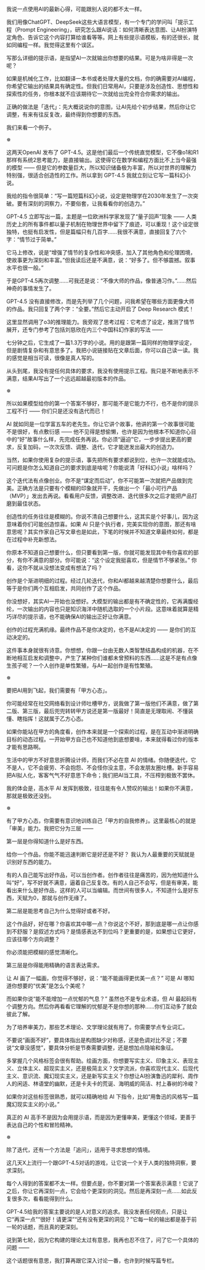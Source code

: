 我说一点使用AI的最新心得，可能跟别人说的都不太一样。



我们用像ChatGPT、DeepSeek这些大语言模型，有一个专门的学问叫「提示工程（Prompt Engineering」，研究怎么跟AI说话：如何清晰表达意图、让AI扮演特定角色、告诉它这个内容打算给谁看等等。网上有些提示语模板，有的还很长，就如同编程一样。我觉得这里有个误区。



写那么详细的提示语，是指望AI一次就输出你想要的结果。可是为啥非得是一次呢？



如果是机械化工作，比如翻译一本书或者处理大量的文档，你的确需要对AI编程，你希望它输出的结果具有确定性。但我们日常用AI，只要是涉及创造性、思想性和探索性的任务，你根本就不应该期待它一次就给出完全符合你需求的输出。



正确的做法是「迭代」：先大概说说你的意图，让AI先给个初步结果，然后你让它调整，有来有往反复改，最终得到你想要的东西。



我们来看一个例子。



✵



这两天OpenAI 发布了 GPT-4.5。这是他们最后一个传统直觉模型，它不像o1和R1那样有系统2思考能力，是直接输出。这使得它在数学和编程方面比不上当今最强的模型 —— 但是它的参数量巨大，所以知识储备极为丰富，所以对世界的理解力特别强，很适合创造性的工作。所以拿到 GPT-4.5 我就立刻让它写一篇科幻小说。



我给的指令很简单：“写一篇短篇科幻小说，设定是物理学在2030年发生了一次突破。要有深刻的洞察力，不要俗套，让我看看你的创造力。”



GPT-4.5 立即写出一篇，主题是一位欧洲科学家发现了“量子回声”现象 —— 人类历史上的所有事件都以量子机制在物理世界中留下了痕迹，可以重现！这个设定很独特，也挺有启发性，但是篇幅只有几百字……我很不满意，直接回复了六个字：“情节过于简单。”







它马上修改，说是“增强了情节的复杂性和冲突感，加入了其他角色和伦理困境，使故事更为深刻和丰富。”但我读后还是不满意，说：“好多了。但不够震撼。叙事水平也很一般。”



于是GPT-4.5再次调整……可我还是说：“不像大师的作品，像普通习作。”……然后神奇的事情发生了。



GPT-4.5 没有直接修改，而是先列举了几个问题，问我希望在哪些方面更像大师的作品。我只回复了两个字：“全要。”然后它主动开启了 Deep Research 模式！







这里显然调用了o3的推理能力。我旁观了思考过程：它考虑了设定，推测了情节展开，还专门参考了包括刘慈欣在内三个中国科幻作家的写法 ——







七分钟之后，它生成了一篇1.3万字的小说。用的是跟第一篇同样的物理学设定，但是剧情复杂和有意思多了。我把小说链接贴在文章后面，你可以自己读一读。我的感觉是相当可读，很像是真人写的。



从头到尾，我没有提任何具体的要求，我没有使用提示工程。我只是不断地表示不满意，结果AI写出了一个远远超越最初版本的作品。



✵



所以如果模型给你的第一个答案不够好，那可能不是它能力不行，也不是你的提示工程不行 —— 你们只是还没有迭代而已！



AI 就如同是一位学富五车的老先生。你让它讲个故事，他讲的第一个故事很可能不是很好，有点敷衍感 —— 他不见得是想偷懒，也许是因为他根本不知道你心目中的“好”故事什么样，先完成任务再说。你必须“逼迫”它，一步步提出更高的要求，反复加码，一次次反馈、调整、迭代，它才能迸发出最大的创造力。



当然，如果你使用复杂的提示语，事先把所有要求都说到位，也许一次就能成功。可问题是你怎么知道自己的要求到底是啥呢？你能说清「好科幻小说」啥样吗？



这个迭代法有点像创业。你不是“谋定而后动”，你不可能第一次就把产品做到完美。正确方法是只要有个模糊的印象就开干，先做出一个「最小可行产品（MVP）」发出去再说。看看用户反馈，调整改进、迭代很多次之后才能把产品打磨到最佳状态。



创造性的任务往往是模糊的。你说不清自己想要什么，这其实是个好事儿，因为这意味着你们可能创造惊喜。如果 AI 只是个执行者，完美实现你的意图，那还有啥意思呢？其实作家自己写文章也是如此，下笔的时候并不知道文章最终如何，都是在过程中补充新想法。



你原本不知道自己想要什么，但只要看到第一版，你就可能发现其中有你喜欢的部分，有你不满意的部分。你可能说：“这个设定我挺喜欢，但是情节不够紧张。” 你看，这你不就从没想法变成有想法了吗？



创作是个渐进明细的过程。经过几轮迭代，你和AI都越来越清楚你想要什么，最后等于是你们两个互相启发，共同创作了这个作品。



你没想好，其实AI一开始也没想好。大模型的输出都是有不确定性的，它再满腹经纶，一次输出的内容也只是知识海洋中随机选取的一个小片段。这意味着就算是精巧详尽的提示语，也不能确保AI的输出正好让你满意。



创作的过程充满机缘。最终作品不是你决定的，也不是AI决定的 —— 是你们的互动决定的。



这件事本身就很有诗意。你想想，你跟一台由无数人类智慧结晶构成的机器，在不断地相互启发和调整中，产生了某种你们谁都未曾预料的东西……这是不是有点像生孩子呢？一个人创作是单性繁殖，与AI一起创作是有性繁殖。



✵



要把AI用到飞起，我们需要有「甲方心态」。



你可能经常在社交网络看到设计师吐槽甲方，说我做了第一版他们不满意，做了第二版、第三版，最后兜兜转转甲方说还是第一版最好！简直是无理取闹、不懂装懂、瞎指挥！这就属于乙方心态。



如果你能站在甲方的角度看，创作本来就是一个探索的过程，是在互动中渐进明确目标的动态过程。一开始甲方自己也不知道他到底想要啥，本来就得看过你的版本才能有思路啊。



生活中的甲方不好意思折腾设计师，而我们不必在意 AI 的情绪。你随便迭代，它不是人，它不会疲劳、不会抱怨、不会怪你没主意，不会发朋友圈吐槽。新手容易把AI拟人化，客客气气不好意思下命令；我们把AI当工具，不压榨到极致不罢休。







我的体会是，高水平 AI 发挥到极致，往往能有令人赞叹的输出！如果你不满意，那就是极致还没到。



✵



有了甲方心态，你需要有意识地训练自己「甲方的自我修养」。这里最核心的就是「审美」能力。我把它分为三层 ——



第一层是你得知道什么是好东西。



给你一个作品，你能不能迅速判断它是好还是不好？ 我认为人最重要的天赋就是识别好东西的能力。



有的人自己能写出好作品，可以当创作者。创作者往往是痛苦的，因为他知道什么叫“好”，写不好就不满意，逼着自己反复改。有的人自己不会写，但是有审美，能看出来什么是好作品，这样的人可以当编辑。而世间有很多人，不知道什么是好东西，天赋为0，那就与创作无缘了。



第二层是能思考自己为什么觉得好或者不好。



这个作品好，好在哪？你喜欢其中哪一点？你说这个不好，那到底是哪一点让你感到不舒服？是叙述方式吗？是情感表达不到位吗？更重要的是，如果想让它更好，应该往哪个方向调整？



你必须能把模糊的感觉清晰化。



第三层是你得能用精确的语言表达需求。



让 AI 画了一幅画，你觉得不够好，说：“能不能画得更优美一点？” 可是 AI 哪知道你想要的“优美”是怎么个美呢？



而如果你说“能不能增加一点忧郁的气息？” 虽然也不是专业术语，但 AI 最起码有个调整方向。然后你再看看它理解的忧郁是不是你想的那种……你们互动多了就会彼此了解。



为了培养审美力，那些艺术理论、文学理论就有用了。你需要学点专业词汇。



不要说“画面不好”，要具体指出是构图缺少对称感，还是色调对比不足；不要说“文章没感觉”，要具体分析是节奏需要调整，还是想加点隐喻和象征。



多掌握几个风格标签会很有帮助。绘画方面，你想要写实主义、印象主义、表现主义、立体主义、超现实主义，还是极简主义？文学流派，你喜欢现代主义、后现代主义、意识流、魔幻现实主义，还是新写实主义？你想让AI扮演鲁迅的犀利、周作人的闲适、林语堂的幽默，还是卡夫卡的荒诞、海明威的简洁、村上春树的冷峻？



如果你对这些标签很熟悉，就可以精确地给 AI 下指令，比如“用鲁迅的风格写一篇魔幻现实主义的小说。”



真正的 AI 高手不是因为会用提示语，而是因为更懂审美，更懂这个领域，更善于表达自己的个性和冒险精神。



✵



除了迭代，还有一个方法是「追问」，适用于寻求思想的情境。



这几天X上流行一个跟GPT-4.5对话的游戏，让它说一个关于人类的独特洞察，要求深刻。



每个人得到的答案都不太一样。但要点是，你不要对第一个答案表示满意！它说了之后，你让它再深刻一点，它会给个更深刻的洞见。然后是再深刻一点……如此反复很多次，看看能得到什么。







GPT-4.5给我的答案主要说的是人对意义的追求。我没发表任何观点，只是让它“再深一点”“很好！请更深”“还有没有更深的洞见？”它每一轮的输出都是基于前一轮的话题，而且真的更深刻。



说到第七轮，因为它构建的理论太过有意思，我再也忍不住了，问了它一个具体的问题 ——







这个话题很有意思，我打算再跟它深入讨论一番，也许到时候写篇专栏。